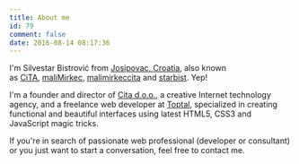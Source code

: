 ```yaml
---
title: About me
id: 79
comment: false
date: 2016-08-14 08:17:36
---
```


I'm Silvestar Bistrović from [Josipovac, Croatia](https://www.google.hr/maps/place/Josipovac/@45.5496936,18.5575932,12z/data=!4m5!3m4!1s0x475ce0fab55d0da9:0xff5f294ee3e65f0b!8m2!3d45.5818166!4d18.5835834?hl=en), also known as [CiTA](http://codepen.io/CiTA), [maliMirkec](https://github.com/maliMirkec), [malimirkeccita](https://twitter.com/malimirkeccita) and [starbist](https://www.linkedin.com/in/starbist). Yep!

I'm a founder and director of [Cita d.o.o.](//www.cita.hr), a creative Internet technology agency, and a freelance web developer at [Toptal](https://www.toptal.com/resume/silvestar-bistrovic), specialized in creating functional and beautiful interfaces using latest HTML5, CSS3 and JavaScript magic tricks.

If you're in search of passionate web professional (developer or consultant) or you just want to start a conversation, feel free to contact me.